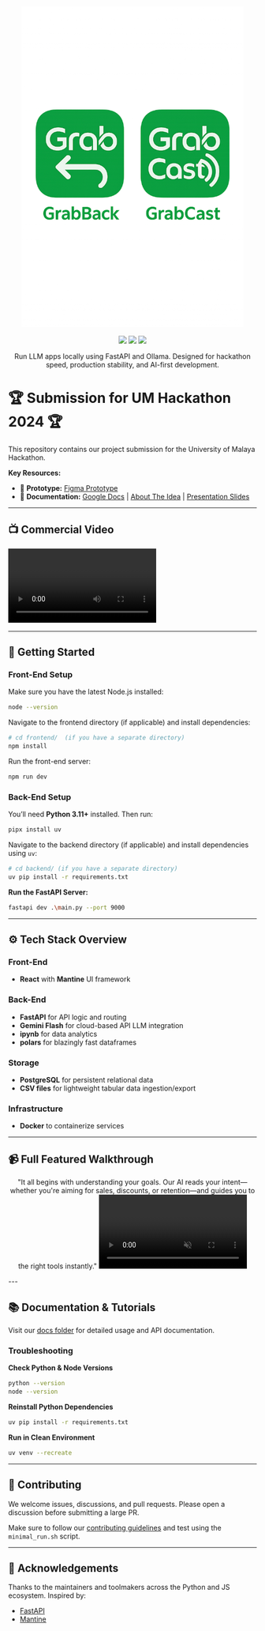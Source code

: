 <p align="center">
  <img src="public/grabcastnback.png" alt="Project Logo" width="450" height="650"/>
</p>
<p align="center">
  <a href="#"><img src="https://img.shields.io/badge/frontend-react%20%7C%20mantine-blue?style=for-the-badge" /></a>
  <a href="#"><img src="https://img.shields.io/badge/storage-postgresql%20%7C%20csv-yellow?style=for-the-badge" /></a>
  <a href="#"><img src="https://img.shields.io/badge/infra-docker%20%7C%20nginx-lightgrey?style=for-the-badge" /></a>
</p>
<p align="center">
  Run LLM apps locally using FastAPI and Ollama. Designed for hackathon speed, production stability, and AI-first development.
</p>

# 🏆 Submission for UM Hackathon 2024 🏆

This repository contains our project submission for the University of Malaya Hackathon.

**Key Resources:**

*   🎨 **Prototype:** [Figma Prototype](https://www.figma.com/proto/SRxrtm9e8qbYJe3jPzHSmM/UMHackathon?node-id=21-610&p=f&t=2kfCQp9856B8CqSh-0&scaling=scale-down&content-scaling=fixed&page-id=0%3A1&starting-point-node-id=21%3A610)
*   📄 **Documentation:** [Google Docs](https://docs.google.com/document/d/1mhMB6jfrt9OWpvGafP0qIJ3PaWjJl8cj9_oNQASEMHc/edit?usp=sharing) | [About The Idea](./docs/ABOUT_THE_IDEA.md) | [Presentation Slides](https://github.com/KaviV23/nttc-umhack/blob/main/docs/N%E2%80%99th%20time%E2%80%99s%20the%20charm_Slides.pdf)

---

## 📺 Commercial Video

<video controls src="https://github.com/user-attachments/assets/85ec0d68-355d-49d9-b0b7-d9b2d5692548"></video>

---

## 🚀 Getting Started

### Front-End Setup

Make sure you have the latest Node.js installed:
```bash
node --version
```

Navigate to the frontend directory (if applicable) and install dependencies:
```bash
# cd frontend/  (if you have a separate directory)
npm install
```

Run the front-end server:
```bash
npm run dev
```

### Back-End Setup

You’ll need **Python 3.11+** installed. Then run:
```bash
pipx install uv
```

Navigate to the backend directory (if applicable) and install dependencies using `uv`:
```bash
# cd backend/ (if you have a separate directory)
uv pip install -r requirements.txt
```

**Run the FastAPI Server:**

```bash
fastapi dev .\main.py --port 9000
```

---

## ⚙️ Tech Stack Overview

### Front-End
- **React** with **Mantine** UI framework

### Back-End
- **FastAPI** for API logic and routing
- **Gemini Flash** for cloud-based API LLM integration
- **ipynb** for data analytics
- **polars** for blazingly fast dataframes
  
### Storage
- **PostgreSQL** for persistent relational data
- **CSV files** for lightweight tabular data ingestion/export

### Infrastructure
- **Docker** to containerize services

---

## 📹 Full Featured Walkthrough

<div align="center">

  <p><h3GrabEX MEX Assistant</h3>
  "It all begins with understanding your goals. Our AI reads your intent—whether you're aiming for sales, discounts, or retention—and guides you to the right tools instantly."
  <video controls muted src="https://github.com/user-attachments/assets/9574bc22-2417-4ec8-b476-8083d304d511"></video></p>

</div>
---

## 📚 Documentation & Tutorials

Visit our [docs folder](./docs) for detailed usage and API documentation.

### Troubleshooting

**Check Python & Node Versions**
```bash
python --version
node --version
```

**Reinstall Python Dependencies**
```bash
uv pip install -r requirements.txt
```

**Run in Clean Environment**
```bash
uv venv --recreate
```

---

## 🙌 Contributing

We welcome issues, discussions, and pull requests. Please open a discussion before submitting a large PR.

Make sure to follow our [contributing guidelines](./CONTRIBUTING.md) and test using the `minimal_run.sh` script.

---

## 👏 Acknowledgements

Thanks to the maintainers and toolmakers across the Python and JS ecosystem. Inspired by:
- [FastAPI](https://fastapi.tiangolo.com/)
- [Mantine](https://mantine.dev)
